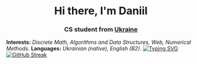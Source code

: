 <h1 align="center">Hi there, I'm Daniil</a>
<h3 align="center">CS student from <a href="https://savelife.in.ua/en/donate-en/#donate-army-card-monthly">Ukraine</a></h3>
  
**Interests:** *Discrete Math, Algorithms and Data Structures, Web, Numerical Methods.* 
**Languages:** *Ukrainian (native), English (B2).*
[![Typing SVG](https://readme-typing-svg.demolab.com?font=Fira+Code&pause=1000&random=false&width=435&lines=Programming+Languages+%3A+JS)](https://git.io/typing-svg)
[![GitHub Streak](http://github-readme-streak-stats.herokuapp.com?user=DaniilHerasymenko&theme=dark&hide_border=true)](https://git.io/streak-stats)
